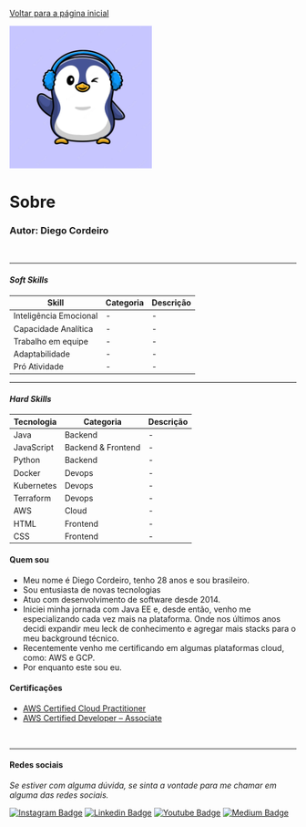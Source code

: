 [Voltar para a página inicial](../../README.md)

<img src="../images/author.png " width=250>

# Sobre

### Autor: Diego Cordeiro

</br>

<hr>

#### ***Soft Skills***

| Skill                  | Categoria | Descrição |
| ---------------------- | --------- | --------- |
| Inteligência Emocional | -         | -         |
| Capacidade Analítica   | -         | -         |
| Trabalho em equipe     | -         | -         |
| Adaptabilidade         | -         | -         |
| Pró Atividade          | -         | -         |

---

#### ***Hard Skills***

| Tecnologia | Categoria | Descrição |
|------------|-----------|-----------|
|    Java          |  Backend  |     -     |
|    JavaScript    |  Backend & Frontend |     -     |
|    Python        |  Backend  |     -     |
|    Docker        |  Devops   |     -     |
|    Kubernetes    |  Devops   |     -     |
|    Terraform     |  Devops   |     -     |
|    AWS           |  Cloud    |     -     |
|    HTML          |  Frontend    |     -     |
|    CSS           |  Frontend    |     -     |

#### **Quem sou**

- Meu nome é Diego Cordeiro, tenho 28 anos e sou brasileiro.
- Sou entusiasta de novas tecnologias
- Atuo com desenvolvimento de software desde 2014.
- Iniciei minha jornada com Java EE e, desde então, venho me especializando cada vez mais na plataforma. Onde nos últimos anos decidi expandir meu leck de conhecimento e agregar mais stacks para o meu background técnico.
- Recentemente venho me certificando em algumas plataformas cloud, como: AWS e GCP.
- Por enquanto este sou eu.

#### **Certificações**

- [AWS Certified Cloud Practitioner](https://www.credly.com/badges/e655db07-0052-42c0-b2d5-5ff9fe8f66bf/public_url)
- [AWS Certified Developer – Associate](https://www.credly.com/badges/844bd3cb-df06-4269-af9f-ffa16c5ab2e1)

</br>
<hr>

#### **Redes sociais**

*Se estiver com alguma dúvida, se sinta a vontade para me chamar em alguma das redes sociais.*

[![Instagram Badge](https://img.shields.io/badge/-instagram-red?style=for-the-badge&logo=instagram&logoColor=white&link=https://github.com/DiegoJCordeiro)](https://www.instagram.com/developr.mano/) [![Linkedin Badge](https://img.shields.io/badge/-Linkedin-blue?style=for-the-badge&logo=Linkedin&logoColor=white&link=https://github.com/DiegoJCordeiro)](https://www.linkedin.com/in/diego-cordeiro-552948229/) [![Youtube Badge](https://img.shields.io/badge/-Youtube-red?style=for-the-badge&logo=Youtube&logoColor=white&link=https://github.com/DiegoJCordeiro)](https://www.youtube.com/@manodev5540) [![Medium Badge](https://img.shields.io/badge/-Medium-black?style=for-the-badge&logo=Medium&logoColor=white&link=https://github.com/DiegoJCordeiro)](https://medium.com/@diegocordeiro.contatos) 
